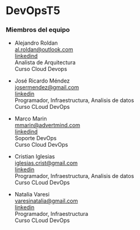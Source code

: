 # DevOpsT5

### Miembros del equipo
  - Alejandro Roldan \
    al.roldan@outlook.com \
    [linkedind](https://www.linkedin.com/in/alejandro-roldan-1b91b6121/) \
    Analista de Arquitectura \
    Curso Cloud Devops 

  - José Ricardo Méndez \
    josermendez@gmail.com \
    [linkedin](https://www.linkedin.com/in/josermendez/) \
    Programador, Infraestructura, Analisis de datos \
    Curso CLoud DevOps

  - Marco Marin \
    mmarin@advertmind.com \
    [linkedind](https://www.linkedin.com/in/marcotmarin/) \
    Soporte DevOps \
    Curso Cloud DevOps 

  - Cristian Iglesias \
    iglesias.crist@gmail.com \
    [linkedin](https://www.linkedin.com/in/cristian-iglesias-a7031181/) \
    Programador, Infraestructura, Analisis de datos \
    Curso CLoud DevOps
    
  - Natalia Varesi \
    varesinatalia@gmail.com \
    [linkedin](https://www.linkedin.com/in/nataliavaresi/) \
    Programador, Infraestructura \
    Curso CLoud DevOps
